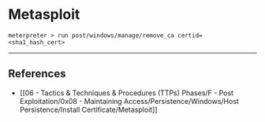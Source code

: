 # Metasploit

```
meterpreter > run post/windows/manage/remove_ca certid=<sha1_hash_cert>
```

---
## References

- [[06 - Tactics & Techniques & Procedures (TTPs) Phases/F - Post Exploitation/0x08 - Maintaining Access/Persistence/Windows/Host Persistence/Install Certificate/Metasploit]]
